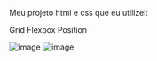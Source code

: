 Meu projeto html e css que eu utilizei:

Grid
Flexbox
Position


![image](https://github.com/Ragazzi147/bikcar/assets/91346278/8710ece7-b95c-4063-aecf-4d5349cf5619)
![image](https://github.com/Ragazzi147/bikcar/assets/91346278/8c4167d6-d31b-43b6-9f32-0e58433b6384)
